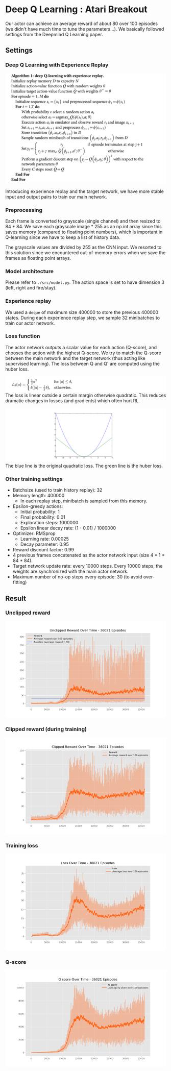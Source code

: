 # Deep Q Learning : Atari Breakout
Our actor can achieve an average reward of about 80 over 100 episodes (we didn't have much time to tune the parameters...). We basically followed settings from the Deepmind Q Learning paper.
## Settings 
### Deep Q Learning with Experience Replay
![algo](./img/experience_replay.png)

Introducing experience replay and the target network, we have more stable input and output pairs to train our main network.

### Preprocessing 
Each frame is converted to grayscale (single channel) and then resized to 84 * 84. We save each grayscale image * 255 as an np.int array since this saves memory (compared to floating point numbers), which is important in Q-learning since we have to keep a list of history data. 
   
The grayscale values are divided by 255 as the CNN input. We resorted to this solution since we encountered out-of-memory errors when we save the frames as floating point arrays.

### Model architecture 
Please refer to `./src/model.py`. The action space is set to have dimension 3 (left, right and fire/stay).

### Experience replay
We used a `deque` of maximum size 400000 to store the previous 400000 states. During each experience replay step, we sample 32 minibatches to train our actor network. 

### Loss function
The actor network outputs a scalar value for each action (Q-score), and chooses the action with the highest Q-score. We try to match the Q-score between the main network and the target network (thus acting like supervised learning). The loss between Q and Q' are computed using the huber loss.

![huber](./img/loss_func.png)
The loss is linear outside a certain margin otherwise quadratic. This reduces dramatic changes in losses (and gradients) which often hurt RL.

![huber](./img/huber_loss.png)
The blue line is the original quadratic loss. The green line is the huber loss.

### Other training settings
- Batchsize (used to train history replay): 32
- Memory length: 400000
    - In each replay step, minibatch is sampled from this memory.
- Epsilon-greedy actions:
    - Initial probability: 1
    - Final probability: 0.01
    - Exploration steps: 1000000
    - Epsilon linear decay rate: (1 - 0.01) / 1000000
- Optimizer: RMSprop
    - Learning rate: 0.00025
    - Decay parameter: 0.95
- Reward discount factor: 0.99
- 4 previous frames concatenated as the actor network input (size 4 * 1 * 84 * 84).
- Target network update rate: every 10000 steps. Every 10000 steps, the weights are synchronized with the main actor network.
- Maximum number of no-op steps every episode: 30 (to avoid over-fitting)

## Result
### Unclipped reward
![](./plots/unclipped_reward.png)

### Clipped reward (during training)
![](./plots/clipped_reward.png)

### Training loss
![](./plots/loss.png)

### Q-score
![](./plots/q.png)